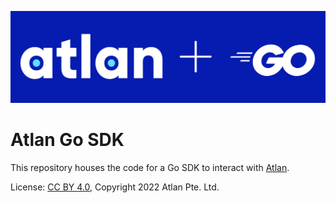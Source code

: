 <!-- SPDX-License-Identifier: CC-BY-4.0 -->
<!-- Copyright 2022 Atlan Pte. Ltd. -->

<p align="center">
  <img src="atlan-go-logo.png" alt="Atlan Go SDK Logo" width="800" />
</p>

# Atlan Go SDK
This repository houses the code for a Go SDK to interact with [Atlan](https://atlan.com).

License: [CC BY 4.0](https://creativecommons.org/licenses/by/4.0/),
Copyright 2022 Atlan Pte. Ltd.